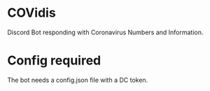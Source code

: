 # COVidis
Discord Bot responding with Coronavirus Numbers and Information.
# Config required
The bot needs a config.json file with a DC token.
